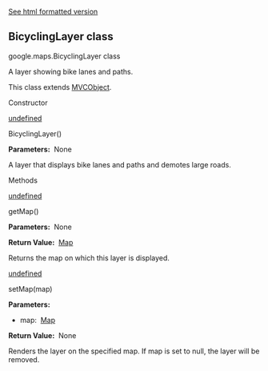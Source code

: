 [See html formatted version](https://huasofoundries.github.io/google-maps-documentation/BicyclingLayer.html)

BicyclingLayer class
--------------------

google.maps.BicyclingLayer class

A layer showing bike lanes and paths.

This class extends [MVCObject](/maps/documentation/javascript/reference/3.40/event#MVCObject).

Constructor

[undefined](#BicyclingLayer.constructor)

BicyclingLayer()

**Parameters:**  None

A layer that displays bike lanes and paths and demotes large roads.

Methods

[undefined](#BicyclingLayer.getMap)

getMap()

**Parameters:**  None

**Return Value:**  [Map](/maps/documentation/javascript/reference/3.40/map#Map)

Returns the map on which this layer is displayed.

[undefined](#BicyclingLayer.setMap)

setMap(map)

**Parameters:** 

*   map:  [Map](/maps/documentation/javascript/reference/3.40/map#Map)

**Return Value:**  None

Renders the layer on the specified map. If map is set to null, the layer will be removed.